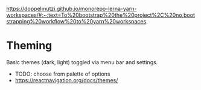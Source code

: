 <https://doppelmutzi.github.io/monorepo-lerna-yarn-workspaces/#:~:text=To%20bootstrap%20the%20project%2C%20no,bootstrapping%20workflow%20to%20yarn%20workspaces>.

# Theming

Basic themes (dark, light) toggled via menu bar and settings.  

- TODO: choose from palette of options
- <https://reactnavigation.org/docs/themes/>